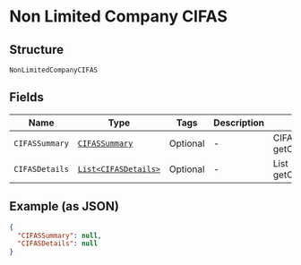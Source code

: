 
# Non Limited Company CIFAS

## Structure

`NonLimitedCompanyCIFAS`

## Fields

| Name | Type | Tags | Description | Getter | Setter |
|  --- | --- | --- | --- | --- | --- |
| `CIFASSummary` | [`CIFASSummary`](../../doc/models/cifas-summary.md) | Optional | - | CIFASSummary getCIFASSummary() | setCIFASSummary(CIFASSummary cIFASSummary) |
| `CIFASDetails` | [`List<CIFASDetails>`](../../doc/models/cifas-details.md) | Optional | - | List<CIFASDetails> getCIFASDetails() | setCIFASDetails(List<CIFASDetails> cIFASDetails) |

## Example (as JSON)

```json
{
  "CIFASSummary": null,
  "CIFASDetails": null
}
```

